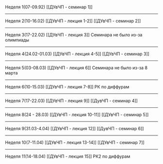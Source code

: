 Неделя 1(07-09.92)
[[ДУвЧП - семинар 1]]

---
Неделя 2(10-16.02)
[[ДУвЧП - лекция 1-2]]
[[ДУвЧП - семинар 2]]

---
Неделя 3(17-22.02)
[[ДУвЧП - лекция 3]]
Семинара не было из-за олимпиады

---
Неделя 4(24.02-01.03)
[[ДУвЧП - лекция 4-5]]
[[ДУвЧП - семинар 3]]

---
Неделя 5(03-08.03)
[[ДУвЧП - лекция 6]]
Семинара не было из-за 8 марта

---
Неделя 6(10-15.03)
[[ДУвЧП - лекция 7-8]]
РК по диффурам

---
Неделя 7(17-22.03)
[[ДУвЧП - лекция 9]]
[[ДувЧП - семинар 4]]

---
Неделя 8(24 - 28.03)
[[ДУвЧП - лекция 10-11]]
[[ДУвЧП - семинар 5]]

---
Неделя 9(31.03-4.04)
[[ДУвЧП - лекция 12]]
[[ДувЧП - семинар 6]]

---
Неделя 10(7-11.04)
[[ДУвЧП - лекция 13-14]]
[[ДУвЧП - семинар 7]]

---
Неделя 11(14-18.04)
[[ДУвЧП - лекция 15]]
РК2 по диффурам